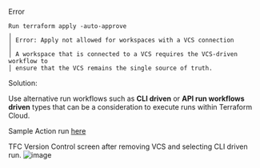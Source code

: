 
Error

```
Run terraform apply -auto-approve
╷
│ Error: Apply not allowed for workspaces with a VCS connection
│ 
│ A workspace that is connected to a VCS requires the VCS-driven workflow to
│ ensure that the VCS remains the single source of truth.
```

Solution:

Use alternative run workflows such as **CLI driven** or **API run workflows driven** types that can be a consideration to execute runs within Terraform Cloud.

Sample Action run [here](https://github.com/TheSolutionArchitect/tf-aws-template-infra-core/actions/runs/12854022839)

TFC Version Control screen after removing VCS and selecting CLI driven run. 
![image](https://github.com/user-attachments/assets/9d75c916-b0e2-4437-8c6a-4f9ef98e6fae)


